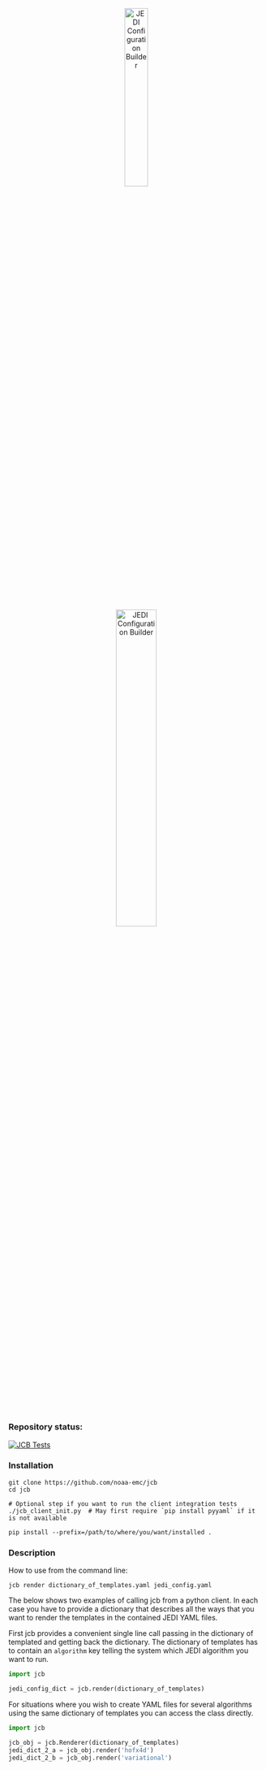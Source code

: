 <div
  align="center"
>

<img
  style="vertical-align:middle"
  src="https://github.com/danholdaway/jcb/blob/develop/etc/jcb.png"
  width="30%"
  alt="JEDI Configuration Builder"
/>

<img
  style="vertical-align:middle"
  src="https://github.com/danholdaway/jcb/blob/develop/etc/jcb-text.png"
  width="40%"
  alt="JEDI Configuration Builder"
/>
</div>

#

### Repository status:

[![JCB Tests](https://github.com/NOAA-EMC/jcb/actions/workflows/basic_testing.yaml/badge.svg?branch=develop)](https://github.com/NOAA-EMC/jcb/actions/workflows/basic_testing.yaml)

### Installation

``` shell
git clone https://github.com/noaa-emc/jcb
cd jcb

# Optional step if you want to run the client integration tests
./jcb_client_init.py  # May first require `pip install pyyaml` if it is not available

pip install --prefix=/path/to/where/you/want/installed .
```

### Description

How to use from the command line:

``` shell
jcb render dictionary_of_templates.yaml jedi_config.yaml
```

The below shows two examples of calling jcb from a python client. In each case you have to provide a dictionary that describes all the ways that you want to render the templates in the contained JEDI YAML files.

First jcb provides a convenient single line call passing in the dictionary of templated and getting back the dictionary. The dictionary of templates has to contain an `algorithm` key telling the system which JEDI algorithm you want to run.

``` python
import jcb

jedi_config_dict = jcb.render(dictionary_of_templates)
```

For situations where you wish to create YAML files for several algorithms using the same dictionary of templates you can access the class directly.

``` python
import jcb

jcb_obj = jcb.Renderer(dictionary_of_templates)
jedi_dict_2_a = jcb_obj.render('hofx4d')
jedi_dict_2_b = jcb_obj.render('variational')
```
